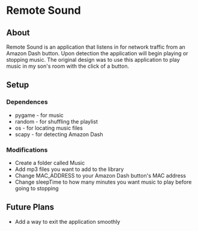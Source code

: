 # Remote Sound

## About
Remote Sound is an application that listens in for network traffic
from an Amazon Dash button. Upon detection the application will begin
playing or stopping music. The original design was to use this application
to play music in my son's room with the click of a button.

## Setup
### Dependences
* pygame - for music
* random - for shuffling the playlist
* os     - for locating music files
* scapy  - for detecting Amazon Dash

### Modifications
* Create a folder called Music
* Add mp3 files you want to add to the library
* Change MAC_ADDRESS to your Amazon Dash button's MAC address
* Change sleepTime to how many minutes you want music to play before going to stopping

## Future Plans
* Add a way to exit the application smoothly
